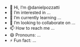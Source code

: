 - 👋 Hi, I’m @danielpozzatti
- 👀 I’m interested in ...
- 🌱 I’m currently learning ...
- 💞️ I’m looking to collaborate on ...
- 📫 How to reach me ...
- 😄 Pronouns: ...
- ⚡ Fun fact: ...

<!---
danielpozzatti/danielpozzatti is a ✨ special ✨ repository because its `README.md` (this file) appears on your GitHub profile.
You can click the Preview link to take a look at your changes.
--->
